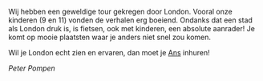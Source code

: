 Wij hebben een geweldige tour gekregen door London. Vooral onze kinderen (9 en 11) vonden de
verhalen erg boeiend. Ondanks dat een stad als London druk is, is fietsen, ook
met kinderen, een absolute aanrader! Je komt op mooie plaatsten waar je anders niet snel zou komen.

Wil je London echt zien en ervaren, dan moet je [Ans](mailto:ans@nlgids.london) inhuren!

*Peter Pompen*
